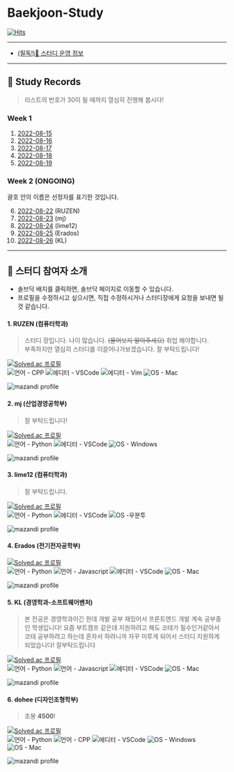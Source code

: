 <head>
    <link rel="Shortcut Icon" type="image/png" 
      href="{{ "./Images/favicon.png"  | absolute_url }}">
</head>

# Baekjoon-Study

[![Hits](https://hits.seeyoufarm.com/api/count/incr/badge.svg?url=https%3A%2F%2Fnachiketa3299.github.io%2FBaekjoon-Study%2F&count_bg=%23000000&title_bg=%236452D9&icon=micro-dot-blog.svg&icon_color=%23FFF46E&title=%EB%B0%A9%EB%AC%B8&edge_flat=true)](https://hits.seeyoufarm.com)

---

- [(필독!)🔔 스터디 운영 정보](./info.md)

---

## 🌟 Study Records

> 리스트의 번호가 30이 될 때까지 열심히 진행해 봅시다!

### Week 1

1. [2022-08-15](./Daily/Week%2001/2022-08-15/2022-08-15.md)
2. [2022-08-16](./Daily/Week%2001/2022-08-16/2022-08-16.md)
3. [2022-08-17](./Daily/Week%2001/2022-08-17/2022-08-17.md)
4. [2022-08-18](./Daily/Week%2001/2022-08-18/2022-08-18.md)
5. [2022-08-19](./Daily/Week%2001/2022-08-19/2022-08-19.md)

### Week 2 (ONGOING)

괄호 안의 이름은 선정자를 표기한 것입니다.

6. [2022-08-22](./Daily/2022-08-22/2022-08-22.md) (RUZEN)
7. [2022-08-23](./Daily/2022-08-23/2022-08-23.md) (mj)
8. [2022-08-24](./Daily/2022-08-24/2022-08-24.md) (lime12)
9. [2022-08-25](./Daily/2022-08-25/2022-08-25.md) (Erados)
10. [2022-08-26](./Daily/2022-08-26/2022-08-26.md) (KL)

<!--
## 이 페이지를 만드는 데에 도움이 되었던 사이트

- [Awesome Badges](https://dev.to/envoy_/150-badges-for-github-pnk)
-->

---

## 👥 스터디 참여자 소개

- 솔브닥 배지를 클릭하면, 솔브닥 페이지로 이동할 수 있습니다.  
- 프로필을 수정하시고 싶으시면, 직접 수정하시거나 스터디장에게 요청을 보내면 될 것 같습니다.

#### 1. **RUZEN** (컴퓨터학과)

> 스터디 장입니다. 나이 많습니다. ~~(물어보지 말아주세요)~~ 취업 해야합니다.  
> 부족하지만 열심히 스터디를 이끌어나가보겠습니다. 잘 부탁드립니다!

[![Solved.ac 프로필](http://mazassumnida.wtf/api/mini/generate_badge?boj=nachiketa3299)](https://solved.ac/nachiketa3299)  
![언어 - CPP](https://img.shields.io/badge/C%2B%2B-00599C?style=for-the-badge&logo=c%2B%2B&logoColor=white)
![에디터 - VSCode](https://img.shields.io/badge/Visual_Studio_Code-0078D4?style=for-the-badge&logo=visual%20studio%20code&logoColor=white)
![에디터 - Vim](https://img.shields.io/badge/VIM-%2311AB00.svg?&style=for-the-badge&logo=vim&logoColor=white)
![OS - Mac](https://img.shields.io/badge/mac%20os-000000?style=for-the-badge&logo=apple&logoColor=white)

![mazandi profile](http://mazandi.herokuapp.com/api?handle=nachiketa3299&theme=dark)

#### 2. **mj** (산업경영공학부)

> 잘 부탁드립니다!

[![Solved.ac 프로필](http://mazassumnida.wtf/api/mini/generate_badge?boj=lake041)](https://solved.ac/lake041)  
![언어 - Python](https://img.shields.io/badge/Python-14354C?style=for-the-badge&logo=python&logoColor=white)
![에디터 - VSCode](https://img.shields.io/badge/Visual_Studio_Code-0078D4?style=for-the-badge&logo=visual%20studio%20code&logoColor=white)
![OS - Windows](https://img.shields.io/badge/Windows-0078D6?style=for-the-badge&logo=windows&logoColor=white)

![mazandi profile](http://mazandi.herokuapp.com/api?handle=lake041&theme=dark)

#### 3. **lime12** (컴퓨터학과)

> 잘 부탁드립니다.

[![Solved.ac 프로필](http://mazassumnida.wtf/api/mini/generate_badge?boj=lime12)](https://solved.ac/lime12)  
![언어 - Python](https://img.shields.io/badge/Python-14354C?style=for-the-badge&logo=python&logoColor=white)
![에디터 - VSCode](https://img.shields.io/badge/Visual_Studio_Code-0078D4?style=for-the-badge&logo=visual%20studio%20code&logoColor=white)
![OS -우분투](https://img.shields.io/badge/Ubuntu-E95420?style=for-the-badge&logo=ubuntu&logoColor=white)

![mazandi profile](http://mazandi.herokuapp.com/api?handle=lime12&theme=dark)

#### 4. **Erados** (전기전자공학부)

[![Solved.ac 프로필](http://mazassumnida.wtf/api/mini/generate_badge?boj=erados)](https://solved.ac/erados)  
![언어 - Python](https://img.shields.io/badge/Python-14354C?style=for-the-badge&logo=python&logoColor=white)
![언어 - Javascript](https://img.shields.io/badge/JavaScript-F7DF1E?style=for-the-badge&logo=javascript&logoColor=black)
![에디터 - VSCode](https://img.shields.io/badge/Visual_Studio_Code-0078D4?style=for-the-badge&logo=visual%20studio%20code&logoColor=white)
![OS - Mac](https://img.shields.io/badge/mac%20os-000000?style=for-the-badge&logo=apple&logoColor=white)

![mazandi profile](http://mazandi.herokuapp.com/api?handle=erados&theme=dark)

#### 5. **KL** (경영학과-소프트웨어벤처)

> 본 전공은 경영학과이긴 한데 개발 공부 재밌어서 프론트엔드 개발 계속 공부중인 학생입니다! 요즘 부트캠프 같은데 지원하려고 해도 코테가 필수인거같아서 코테 공부하려고 하는데 혼자서 하려니까 자꾸 미루게 되어서 스터디 지원하게 되었습니다! 잘부탁드립니다

[![Solved.ac 프로필](http://mazassumnida.wtf/api/mini/generate_badge?boj=kyulee1338)](https://solved.ac/kyulee1338)  
![언어 - Python](https://img.shields.io/badge/Python-14354C?style=for-the-badge&logo=python&logoColor=white)
![언어 - Javascript](https://img.shields.io/badge/JavaScript-F7DF1E?style=for-the-badge&logo=javascript&logoColor=black)
![에디터 - VSCode](https://img.shields.io/badge/Visual_Studio_Code-0078D4?style=for-the-badge&logo=visual%20studio%20code&logoColor=white)
![OS - Mac](https://img.shields.io/badge/mac%20os-000000?style=for-the-badge&logo=apple&logoColor=white)

![mazandi profile](http://mazandi.herokuapp.com/api?handle=kyulee1338&theme=dark)

#### 6. **dohee** (디자인조형학부)

> 초봉 **4500**!

[![Solved.ac 프로필](http://mazassumnida.wtf/api/mini/generate_badge?boj=helloking1234567890)](https://solved.ac/helloking1234567890)  
![언어 - Python](https://img.shields.io/badge/Python-14354C?style=for-the-badge&logo=python&logoColor=white)
![언어 - CPP](https://img.shields.io/badge/C%2B%2B-00599C?style=for-the-badge&logo=c%2B%2B&logoColor=white)
![에디터 - VSCode](https://img.shields.io/badge/Visual_Studio_Code-0078D4?style=for-the-badge&logo=visual%20studio%20code&logoColor=white)
![OS - Windows](https://img.shields.io/badge/Windows-0078D6?style=for-the-badge&logo=windows&logoColor=white)
![OS - Mac](https://img.shields.io/badge/mac%20os-000000?style=for-the-badge&logo=apple&logoColor=white)

![mazandi profile](http://mazandi.herokuapp.com/api?handle=helloking1234567890&theme=dark)